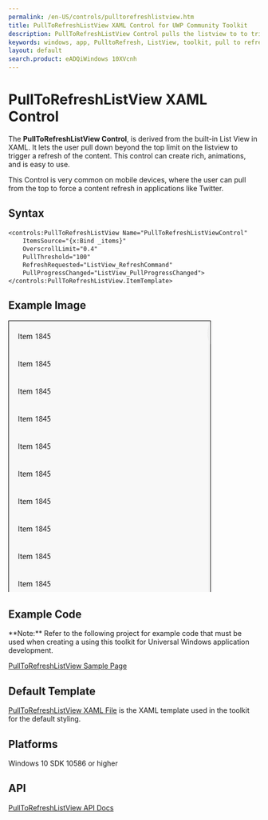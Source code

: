 ```yaml
---
permalink: /en-US/controls/pulltorefreshlistview.htm
title: PullToRefreshListView XAML Control for UWP Community Toolkit
description: PullToRefreshListView Control pulls the listview to to trigger a refresh in content
keywords: windows, app, PulltoRefresh, ListView, toolkit, pull to refresh, XAML, UWP 
layout: default
search.product: eADQiWindows 10XVcnh
---
```



# PullToRefreshListView XAML Control
The **PullToRefreshListView Control**, is derived from the built-in List View in XAML. It lets the user pull down beyond the top limit on the listview to trigger a refresh of the content. This control can create rich, animations, and is easy to use. 

This Control is very common on mobile devices, where the user can pull from the top to force a content refresh in applications like Twitter. 

## Syntax
```xaml
<controls:PullToRefreshListView Name="PullToRefreshListViewControl"
	ItemsSource="{x:Bind _items}"	
	OverscrollLimit="0.4"
	PullThreshold="100"
	RefreshRequested="ListView_RefreshCommand" 
	PullProgressChanged="ListView_PullProgressChanged">
</controls:PullToRefreshListView.ItemTemplate>
```

## Example Image
![PullToRefreshListView animation](/resources/images/Controls-PullToRefreshListView.gif "PullToRefreshListView")

## Example Code
<p> **Note:** Refer to the following project for example code that must be used when creating a using this toolkit for Universal Windows application development.<p>

[PullToRefreshListView Sample Page](https://github.com/Microsoft/UWPCommunityToolkit/tree/master/Microsoft.Toolkit.Uwp.SampleApp/SamplePages/PullToRefreshListView)

## Default Template 
[PullToRefreshListView XAML File](https://github.com/Microsoft/UWPCommunityToolkit/blob/master/Microsoft.Toolkit.Uwp.UI.Controls/PullToRefreshListView/PullToRefreshListView.xaml) is the XAML template used in the toolkit for the default styling.

## Platforms 
Windows 10 SDK 10586 or higher

## API
[PullToRefreshListView API Docs](../api/Microsoft_Toolkit_Uwp_UI_Controls_PullToRefreshListView.htm)
